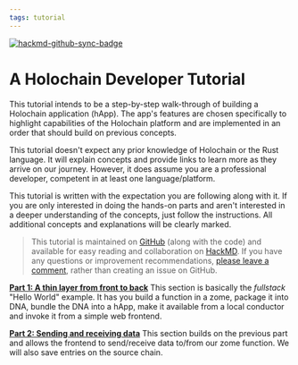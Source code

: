 ```yaml
---
tags: tutorial
---
```

[![hackmd-github-sync-badge](https://hackmd.io/S1wY2vU2RKy8GhWyMBXGmg/badge)](https://hackmd.io/S1wY2vU2RKy8GhWyMBXGmg)

# A Holochain Developer Tutorial

This tutorial intends to be a step-by-step walk-through of building a Holochain application (hApp). The app's features are chosen specifically to highlight capabilities of the Holochain platform and are implemented in an order that should build on previous concepts.

This tutorial doesn't expect any prior knowledge of Holochain or the Rust language. It will explain concepts and provide links to learn more as they arrive on our journey. However, it does assume you are a professional developer, competent in at least one language/platform.

This tutorial is written with the expectation you are following along with it. If you are only interested in doing the hands-on parts and aren't interested in a deeper understanding of the concepts, just follow the instructions. All additional concepts and explanations will be clearly marked.

> This tutorial is maintained on [GitHub](https://github.com/don-smith/learning-holochain) (along with the code) and available for easy reading and collaboration on [HackMD](https://hackmd.io/@donsmith/basic-hc-tut). If you have any questions or improvement recommendations, [please leave a comment](https://hackmd.io/@donsmith/basic-hc-tut), rather than creating an issue on GitHub.

**[Part 1: A thin layer from front to back](/rNCiNe_zQ7aT3oKEl8UCqQ)**
This section is basically the _fullstack_ "Hello World" example. It has you build a function in a zome, package it into DNA, bundle the DNA into a hApp, make it available from a local conductor and invoke it from a simple web frontend.

**[Part 2: Sending and receiving data](/6XqdY1-bTCS4usegLjoWC****g)**
This section builds on the previous part and allows the frontend to send/receive data to/from our zome function. We will also save entries on the source chain.
